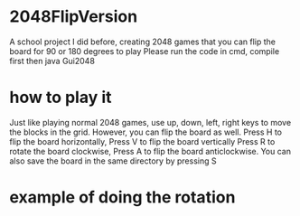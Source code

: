 # 2048FlipVersion
A school project I did before, creating 2048 games that you can flip the board for 90 or 180 degrees to play
Please run the code in cmd, compile first then java Gui2048

# how to play it
Just like playing normal 2048 games, use up, down, left, right keys to move the blocks in the grid. However,
you can flip the board as well. Press H to flip the board horizontally, Press V to flip the board vertically
Press R to rotate the board clockwise, Press A to flip the board anticlockwise. You can also save the board
in the same directory by pressing S

# example of doing the rotation

